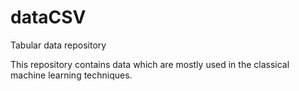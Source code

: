 # dataCSV
Tabular data repository

This repository contains data which are mostly used in the classical machine learning techniques.
